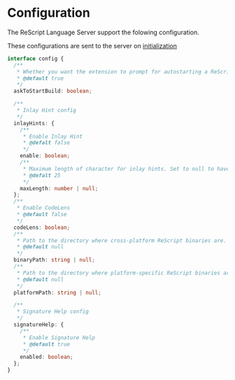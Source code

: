 # Configuration

The ReScript Language Server support the folowing configuration.

These configurations are sent to the server on [initialization](https://microsoft.github.io/language-server-protocol/specifications/lsp/3.17/specification/#initialize)

```typescript
interface config {
  /**
   * Whether you want the extension to prompt for autostarting a ReScript build if a project is opened with no build running
   * @default true
   */
  askToStartBuild: boolean;

  /**
   * Inlay Hint config
   */
  inlayHints: {
    /**
     * Enable Inlay Hint
     * @defalt false
     */
    enable: boolean;
    /**
     * Maximum length of character for inlay hints. Set to null to have an unlimited length. Inlay hints that exceed the maximum length will not be shown
     * @defalt 25
     */
    maxLength: number | null;
  };
  /**
   * Enable CodeLens
   * @default false
   */
  codeLens: boolean;
  /**
   * Path to the directory where cross-platform ReScript binaries are. You can use it if you haven't or don't want to use the installed ReScript from node_modules in your project.
   * @default null
   */
  binaryPath: string | null;
  /**
   * Path to the directory where platform-specific ReScript binaries are. You can use it if you haven't or don't want to use the installed ReScript from node_modules in your project.
   * @default null
   */
  platformPath: string | null;

  /**
   * Signature Help config
   */
  signatureHelp: {
    /**
     * Enable Signature Help
     * @default true
     */
    enabled: boolean;
  };
}
```
